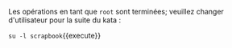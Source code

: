 Les opérations en tant que `root` sont terminées; veuillez changer d'utilisateur pour la suite du kata :

`su -l scrapbook`{{execute}}
